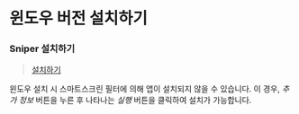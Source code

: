 # 윈도우 버전 설치하기

### Sniper 설치하기

> [설치하기](https://github.com/sniper-internet/Sniper-desktop-release/releases/download/v0.0.27/Sniper-Setup-0.0.27.exe)

윈도우 설치 시 스마트스크린 필터에 의해 앱이 설치되지 않을 수 있습니다.
이 경우, *추가 정보* 버튼을 누른 후 나타나는 *실행* 버튼을 클릭하여 설치가 가능합니다.

